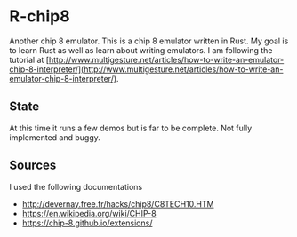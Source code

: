 # R-chip8

Another chip 8 emulator.
This is a chip 8 emulator written in Rust. My goal is to learn Rust as well as learn about writing emulators.
I am following the tutorial at [http://www.multigesture.net/articles/how-to-write-an-emulator-chip-8-interpreter/](http://www.multigesture.net/articles/how-to-write-an-emulator-chip-8-interpreter/).

## State

At this time it runs a few demos but is far to be complete. Not fully implemented and buggy.

## Sources

I used the following documentations

- http://devernay.free.fr/hacks/chip8/C8TECH10.HTM
- https://en.wikipedia.org/wiki/CHIP-8
- https://chip-8.github.io/extensions/